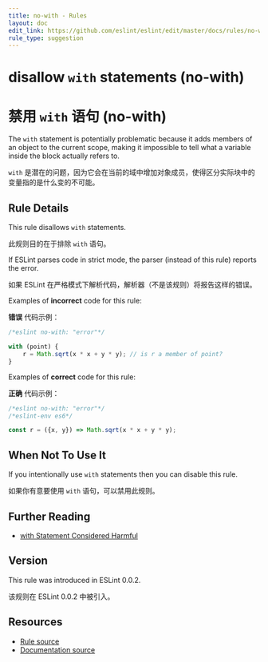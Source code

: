 ```yaml
---
title: no-with - Rules
layout: doc
edit_link: https://github.com/eslint/eslint/edit/master/docs/rules/no-with.md
rule_type: suggestion
---
```

<!-- Note: No pull requests accepted for this file. See README.md in the root directory for details. -->

# disallow `with` statements (no-with)

# 禁用 `with` 语句 (no-with)

The `with` statement is potentially problematic because it adds members of an object to the current scope, making it impossible to tell what a variable inside the block actually refers to.

`with` 是潜在的问题，因为它会在当前的域中增加对象成员，使得区分实际块中的变量指的是什么变的不可能。

## Rule Details

This rule disallows `with` statements.

此规则目的在于排除 `with` 语句。

If ESLint parses code in strict mode, the parser (instead of this rule) reports the error.

如果 ESLint 在严格模式下解析代码，解析器（不是该规则）将报告这样的错误。

Examples of **incorrect** code for this rule:

**错误** 代码示例：

```js
/*eslint no-with: "error"*/

with (point) {
    r = Math.sqrt(x * x + y * y); // is r a member of point?
}
```

Examples of **correct** code for this rule:

**正确** 代码示例：

```js
/*eslint no-with: "error"*/
/*eslint-env es6*/

const r = ({x, y}) => Math.sqrt(x * x + y * y);
```

## When Not To Use It

If you intentionally use `with` statements then you can disable this rule.

如果你有意要使用 `with` 语句，可以禁用此规则。

## Further Reading

* [with Statement Considered Harmful](https://yuiblog.com/blog/2006/04/11/with-statement-considered-harmful/)

## Version

This rule was introduced in ESLint 0.0.2.

该规则在 ESLint 0.0.2 中被引入。

## Resources

* [Rule source](https://github.com/eslint/eslint/tree/master/lib/rules/no-with.js)
* [Documentation source](https://github.com/eslint/eslint/tree/master/docs/rules/no-with.md)

